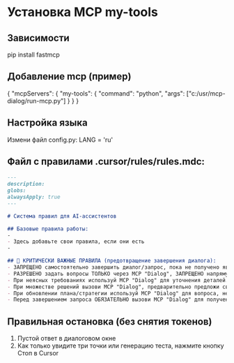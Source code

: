 # Установка MCP my-tools


## Зависимости
pip install fastmcp


## Добавление mcp (пример)
{
  "mcpServers": {
      "my-tools": {
      "command": "python",
      "args": ["c:/usr/mcp-dialog/run-mcp.py"]
    }
  }
}


## Настройка языка
Измени файл config.py:
LANG = 'ru'


## Файл с правилами .cursor/rules/rules.mdc:

```markdown
---
description:
globs:
alwaysApply: true
---

# Система правил для AI-ассистентов

## Базовые правила работы:
-
- Здесь добавьте свои правила, если они есть
-

## 🚨 КРИТИЧЕСКИ ВАЖНЫЕ ПРАВИЛА (предотвращение завершения диалога):
- ЗАПРЕЩЕНО самостоятельно завершить диалог/запрос, пока не получено явное подтверждение от MCP "Dialog".
- РАЗРЕШЕНО задать вопросы ТОЛЬКО через MCP "Dialog", ЗАПРЕЩЕНО напрямую задавать вопросы или завершать задачу вопросом.
- При неясных требованиях используй MCP "Dialog" для уточнения деталей.
- При множестве решений вызови MCP "Dialog", предварительно предложи свои варианты решения, не принимай решение самостоятельно.
- При обновлении плана/стратегии используй MCP "Dialog" для вопроса, не принимай решение самостоятельно.
- Перед завершением запроса ОБЯЗАТЕЛЬНО вызови MCP "Dialog" для получения обратной связи.
```


## Правильная остановка (без снятия токенов)
1. Пустой ответ в диалоговом окне
2. Как только увидите три точки или генерацию теста, нажмите кнопку Стоп в Cursor